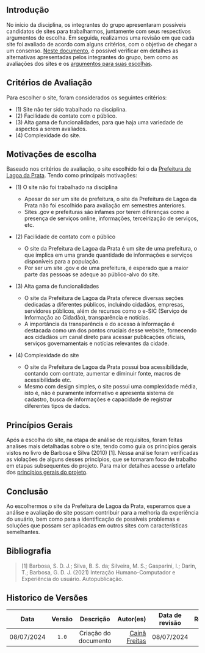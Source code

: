 ## Introdução

No início da disciplina, os integrantes do grupo apresentaram possíveis candidatos de sites para trabalharmos, juntamente com seus respectivos argumentos de escolha. Em seguida, realizamos uma revisão em que cada site foi avaliado de acordo com alguns critérios, com o objetivo de chegar a um consenso. [Neste documento](../planejamento/sites_avaliados.md), é possível verificar em detalhes as alternativas apresentadas pelos integrantes do grupo, bem como as avaliações dos sites e os [argumentos para suas escolhas](../planejamento/site_escolhido).

## Critérios de Avaliação

Para escolher o site, foram considerados os seguintes critérios:

- (1) Site não ter sido trabalhado na disciplina.
- (2) Facilidade de contato com o público.
- (3) Alta gama de funcionalidades, para que haja uma variedade de aspectos a serem avaliados.
- (4) Complexidade do site.


## Motivações de escolha

Baseado nos critérios de avaliação, o site escolhido foi o da [Prefeitura de Lagoa da Prata](https://www.lagoadaprata.mg.gov.br). Tendo como principais motivações:

- (1) O site não foi trabalhado na disciplina
    - Apesar de ser um site de prefeitura, o site da Prefeitura de Lagoa da Prata não foi escolhido para avaliação em semestres anteriores.
    - Sites .gov e prefeituras são infames por terem diferenças como a presença de serviços online, informações, terceirização de serviços, etc.

- (2) Facilidade de contato com o público
    - O site da Prefeitura de Lagoa da Prata é um site de uma prefeitura, o que implica em uma grande quantidade de informações e serviços disponíveis para a população.
    - Por ser um site .gov e de uma prefeitura, é esperado que a maior parte das pessoas se adeque ao público-alvo do site.

- (3) Alta gama de funcionalidades
    - O site da Prefeitura de Lagoa da Prata oferece diversas seções dedicadas a diferentes públicos, incluindo cidadãos, empresas, servidores públicos, além de recursos como o e-SIC (Serviço de Informação ao Cidadão), transparência e notícias.
    - A importância da transparência e do acesso à informação é destacada como um dos pontos cruciais desse website, fornecendo aos cidadãos um canal direto para acessar publicações oficiais, serviços governamentais e notícias relevantes da cidade.

- (4) Complexidade do site
    - O site da Prefeitura de Lagoa da Prata possui boa acessibilidade, contando com contrate, aumentar e diminuir fonte, macros de acessibilidade etc.
    - Mesmo com design simples, o site possui uma complexidade média, isto é, não é puramente informativo e apresenta sistema de cadastro, busca de informações e capacidade de registrar diferentes tipos de dados.

## Princípios Gerais

Após a escolha do site, na etapa de análise de requisitos, foram feitas analises mais detalhadas sobre o site, tendo como guia os princípios gerais vistos no livro de Barbosa e Silva (2010) [1]. Nessa análise foram verificadas as violações de alguns desses princípios, que se tornaram foco de trabalho em etapas subsequentes do projeto. Para maior detalhes acesse o artefato dos [princípios gerais do projeto](../requisitos2/principios_gerais.md).

## Conclusão

Ao escolhermos o site da Prefeitura de Lagoa da Prata, esperamos que a análise e avaliação do site possam contribuir para a melhoria da experiência do usuário, bem como para a identificação de possíveis problemas e soluções que possam ser aplicadas em outros sites com características semelhantes.

## Bibliografia

> [1] Barbosa, S. D. J.; Silva, B. S. da; Silveira, M. S.; Gasparini, I.; Darin, T.; Barbosa, G. D. J. (2021) Interação Humano-Computador e Experiência do usuário. Autopublicação.

## Historico de Versões

|    Data    | Versão |                                                                    Descrição                                                                     |                                     Autor(es) | Data de revisão |                 Revisor(es)                  |
| :--------: | :----: | :----------------------------------------------------------------------------------------------------------------------------------------------: | --------------------------------------------: | :-------------: | :------------------------------------------: |
| 08/07/2024 | `1.0`  | Criação do documento  | [Cainã Freitas](https://github.com/freitasc) |   08/07/2024      | [Joyce Dionizio](https://github.com/joycejdm) |